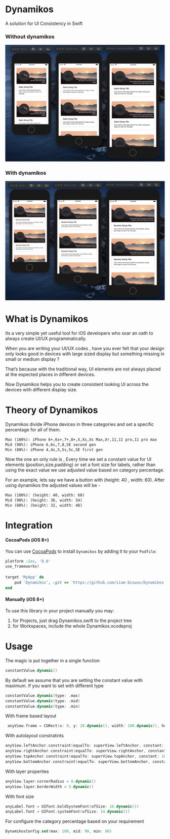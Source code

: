 # Dynamikos
A solution for UI Consistency in Swift 

### Without dynamikos

![alt text](https://github.com/siam-biswas/DynamicSize/blob/master/static.png "Static Sizing Preview")

### With dynamikos

![alt text](https://github.com/siam-biswas/DynamicSize/blob/master/dynamic.png "Static Sizing Preview")


# What is Dynamikos
Its a very simple yet useful tool for iOS developers who soar an oath to always create UI/UX programmatically. 

When you are writing your UI/UX codes , have you ever felt that your design only looks good in devices with large sized display but something missing in small or medium display ?

That’s because with the traditional way, UI elements are not always placed at the expected places in different devices.

Now Dynamikos helps you to create consistent looking UI across the devices with different display size. 

# Theory of Dynamikos
Dynamikos divide iPhone devices in three categories and set a specific percentage for all of them.

```
Max (100%): iPhone 6+,6s+,7+,8+,X,Xs,Xs Max,Xr,11,11 pro,11 pro max 
Mid (90%): iPhone 6,6s,7,8,SE second gen 
Min (80%): iPhone 4,4s,5,5s,5c,SE first gen 
```
Now the one an only rule is , Every time we set a constant value for UI elements (position,size,padding) or set a font size for labels, rather than using the exact value we use adjusted value based on category percentage. 

For an example, lets say we have a button with (height: 40 , width: 60). After using dynamikos the adjusted values will be -

```
Max (100%): (height: 40, width: 60)
Mid (90%): (height: 36, width: 54)
Min (80%): (height: 32, width: 48)
```

# Integration
#### CocoaPods (iOS 8+)

You can use [CocoaPods](http://cocoapods.org/) to install `Dynamikos` by adding it to your `Podfile`:

```ruby
platform :ios, '8.0'
use_frameworks!

target 'MyApp' do
    pod 'Dynamikos', :git => 'https://github.com/siam-biswas/Dynamikos.git'
end
```

#### Manually (iOS 8+)

To use this library in your project manually you may:  

1. for Projects, just drag Dynamikos.swift to the project tree
2. for Workspaces, include the whole Dynamikos.xcodeproj

# Usage
The magic is put together in a single function
```Swift
constantValue.dynamic()
```
By default we assume that you are setting the constant value with maximum. If you want to set with different type
```Swift
constantValue.dynamic(type: .max)
constantValue.dynamic(type: .mid)
constantValue.dynamic(type: .min)
```

With frame based layout
```Swift
 anyView.frame = CGRect(x: 0, y: 20.dynamic(), width: 100.dynamic(), height: 100.dynamic())
```

With autolayout constratints
```Swift
anyView.leftAnchor.constraint(equalTo: superView.leftAnchor, constant: 20.dynamic()).isActive = true
anyView.rightAnchor.constraint(equalTo: superView.rightAnchor, constant: -20.dynamic()).isActive = true
anyView.topAnchor.constraint(equalTo: superView.topAnchor, constant: 10.dynamic()).isActive = true
anyView.bottomAnchor.constraint(equalTo: superView.bottomAnchor, constant: -20.dynamic()).isActive = true
```

With layer properties
```Swift
anyView.layer.cornerRadius = 8.dynamic()
anyView.layer.borderWidth = 5.dynamic()
```

With font size
```Swift
anyLabel.font = UIFont.boldSystemFont(ofSize: 16.dynamic()) 
anyLabel.font = UIFont.systemFont(ofSize: 14.dynamic())
```

For configure the category percentage based on your requirement 
```Swift
DynamikosConfig.set(max: 100, mid: 90, min: 80)
```

